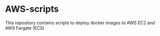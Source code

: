 # AWS-scripts
This repository contains scripts to deploy docker images to AWS EC2 and AWS Fargate (ECS)
